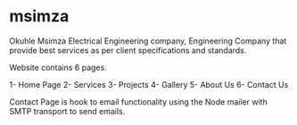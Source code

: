 # msimza
Okuhle Msimza Electrical Engineering company,
Engineering Company that provide best services as per client specifications and standards.

Website contains 6 pages.

1- Home Page
2- Services
3- Projects
4- Gallery
5- About Us
6- Contact Us

Contact Page is hook to email functionality using the Node mailer with SMTP transport to send emails.
